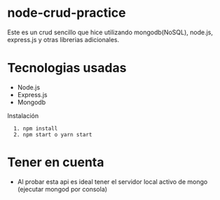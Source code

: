 # node-crud-practice

Este es un crud sencillo que hice utilizando mongodb(NoSQL), node.js, express.js y otras librerias adicionales.

# Tecnologias usadas
  - Node.js
  - Express.js
  - Mongodb
  
Instalación

```
  1. npm install
  2. npm start o yarn start
```

# Tener en cuenta
  - Al probar esta api es ideal tener el servidor local activo de mongo (ejecutar mongod por consola)
